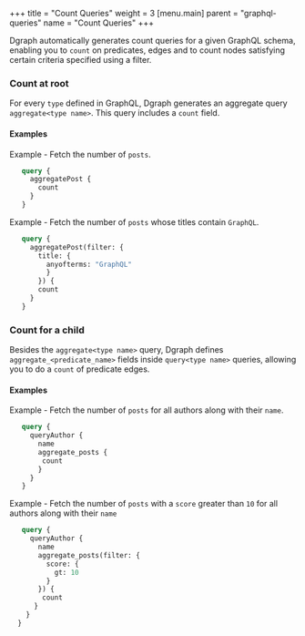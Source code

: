 +++
title = "Count Queries"
weight = 3
[menu.main]
    parent = "graphql-queries"
    name = "Count Queries"
+++

Dgraph automatically generates count queries for a given GraphQL schema, enabling you to `count` on predicates, edges and to count nodes satisfying certain criteria specified using a filter.

### Count at root

For every `type` defined in GraphQL, Dgraph generates an aggregate query `aggregate<type name>`. This query includes a `count` field.

#### Examples

Example - Fetch the number of `posts`.

```graphql
   query {
     aggregatePost {
       count
     }
   }
```

Example - Fetch the number of `posts` whose titles contain `GraphQL`.

```graphql
   query {
     aggregatePost(filter: {
       title: {
         anyofterms: "GraphQL"
         }
       }) {
       count
     }
   }
```


### Count for a child

Besides the `aggregate<type name>` query, Dgraph defines `aggregate_<predicate_name>` fields inside `query<type name>` queries, allowing you to do a `count` of predicate edges.

#### Examples

Example - Fetch the number of `posts` for all authors along with their `name`.

```graphql
   query {
     queryAuthor {
       name
       aggregate_posts {
        count
       }
     }
   }
```

Example - Fetch the number of `posts` with a `score` greater than `10` for all authors along with their `name`
   
```graphql
   query {
     queryAuthor {
       name
       aggregate_posts(filter: {
         score: {
           gt: 10
         }
       }) {
        count
      }
    }
  }
```
